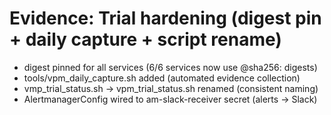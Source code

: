# Evidence: Trial hardening (digest pin + daily capture + script rename)
- digest pinned for all services (6/6 services now use @sha256: digests)
- tools/vpm_daily_capture.sh added (automated evidence collection)
- vmp_trial_status.sh -> vpm_trial_status.sh renamed (consistent naming)
- AlertmanagerConfig wired to am-slack-receiver secret (alerts → Slack)
